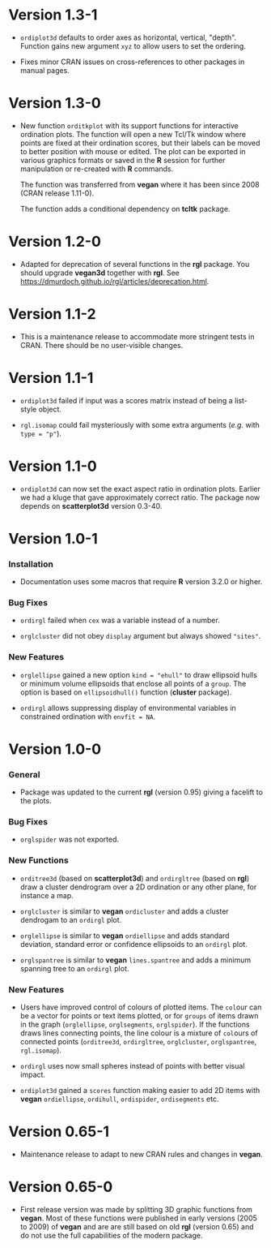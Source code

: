 Version 1.3-1
=============

* `ordiplot3d` defaults to order axes as horizontal, vertical,
  "depth". Function gains new argument `xyz` to allow users to set the
  ordering.

* Fixes minor CRAN issues on cross-references to other packages in
  manual pages.

Version 1.3-0
=============

* New function `orditkplot` with its support functions for interactive
  ordination plots. The function will open a new Tcl/Tk window where
  points are fixed at their ordination scores, but their labels can be
  moved to better position with mouse or edited. The plot can be
  exported in various graphics formats or saved in the **R** session
  for further manipulation or re-created with **R** commands.

  The function was transferred from **vegan** where it has been since
  2008 (CRAN release 1.11-0).

  The function adds a conditional dependency on **tcltk** package.

Version 1.2-0
=============

* Adapted for deprecation of several functions in the **rgl**
  package. You should upgrade **vegan3d** together with **rgl**. See
  https://dmurdoch.github.io/rgl/articles/deprecation.html.

Version 1.1-2
=============

* This is a maintenance release to accommodate more stringent tests in
  CRAN. There should be no user-visible changes.

Version 1.1-1
=============

* `ordiplot3d` failed if input was a scores matrix instead of being a
  list-style object.

* `rgl.isomap` could fail mysteriously with some extra arguments
  (_e.g._ with `type = "p"`).

Version 1.1-0
=============

* `ordiplot3d` can now set the exact aspect ratio in ordination
  plots. Earlier we had a kluge that gave approximately correct
  ratio. The package now depends on **scatterplot3d** version 0.3-40.

Version 1.0-1
=============

### Installation

* Documentation uses some macros that require **R** version 3.2.0 or
  higher.

### Bug Fixes

* `ordirgl` failed when `cex` was a variable instead of a number.

* `orglcluster` did not obey `display` argument but always showed
  `"sites"`.

### New Features

* `orglellipse` gained a new option `kind = "ehull"` to draw ellipsoid
  hulls or minimum volume ellipsoids that enclose all points of a
  `group`. The option is based on `ellipsoidhull()` function
  (**cluster** package).

* `ordirgl` allows suppressing display of environmental variables in
  constrained ordination with `envfit = NA`.

Version 1.0-0
=============

### General

* Package was updated to the current **rgl** (version 0.95) giving a
  facelift to the plots.

### Bug Fixes

 * `orglspider` was not exported.

### New Functions

* `orditree3d` (based on **scatterplot3d**) and `ordirgltree` (based
  on **rgl**) draw a cluster dendrogram over a 2D ordination or any
  other plane, for instance a map.

* `orglcluster` is similar to **vegan** `ordicluster` and adds a
  cluster dendrogam to an `ordirgl` plot.

* `orglellipse` is similar to **vegan** `ordiellipse` and adds
  standard deviation, standard error or confidence ellipsoids to an
  `ordirgl` plot.

* `orglspantree` is similar to **vegan** `lines.spantree` and adds a
  minimum spanning tree to an `ordirgl` plot.

### New Features

* Users have improved control of colours of plotted items. The
  `col`our can be a vector for points or text items plotted, or for
  `groups` of items drawn in the graph (`orglellipse`, `orglsegments`,
  `orglspider`). If the functions draws lines connecting points, the
  line colour is a mixture of `col`ours of connected points
  (`orditree3d`, `ordirgltree`, `orglcluster`, `orglspantree`,
  `rgl.isomap`).

* `ordirgl` uses now small spheres instead of points with better
  visual impact.

* `ordiplot3d` gained a `scores` function making easier to add 2D
  items with **vegan** `ordiellipse`, `ordihull`, `ordispider`,
  `ordisegments` etc.

Version 0.65-1
==============

* Maintenance release to adapt to new CRAN rules and changes in
  **vegan**.

Version 0.65-0
==============

* First release version was made by splitting 3D graphic functions
  from **vegan**. Most of these functions were published in early
  versions (2005 to 2009) of **vegan** and are are still based on old
  **rgl** (version 0.65) and do not use the full capabilities of the
  modern package.
